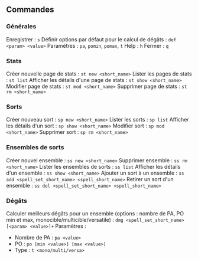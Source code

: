 ## Commandes

### Générales

Enregistrer : `s`
Définir options par défaut pour le calcul de dégâts : `def <param> <value>`
Paramètres : `pa`, `pomin`, `pomax`, `t`
Help : `h`
Fermer : `q`

### Stats

Créer nouvelle page de stats : `st new <short_name>`
Lister les pages de stats : `st list`
Afficher les détails d'une page de stats : `st show <short_name>`
Modifier page de stats : `st mod <short_name>`
Supprimer page de stats : `st rm <short_name>`

### Sorts

Créer nouveau sort : `sp new <short_name>`
Lister les sorts : `sp list`
Afficher les détails d'un sort : `sp show <short_name>`
Modifier sort : `sp mod <short_name>`
Supprimer sort : `sp rm <short_name>`

### Ensembles de sorts

Créer nouvel ensemble : `ss new <short_name>`
Supprimer ensemble : `ss rm <short_name>`
Lister les ensembles de sorts : `ss list`
Afficher les détails d'un ensemble : `ss show <short_name>`
Ajouter un sort à un ensemble : `ss add <spell_set_short_name> <spell_short_name>`
Retirer un sort d'un ensemble : `ss del <spell_set_short_name> <spell_short_name>`

### Dégâts

Calculer meilleurs dégâts pour un ensemble (options : nombre de PA, PO min et max, monocible/multicible/versatile) : `dmg <spell_set_short_name> [<param> <value>]+`
Paramètres :
 - Nombre de PA : `pa <value>`
 - PO : `po [min <value>] [max <value>]`
 - Type : `t <mono/multi/versa>`